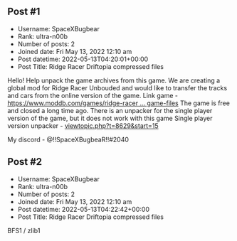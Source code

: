## Post #1
- Username: SpaceXBugbear
- Rank: ultra-n00b
- Number of posts: 2
- Joined date: Fri May 13, 2022 12:10 am
- Post datetime: 2022-05-13T04:20:01+00:00
- Post Title: Ridge Racer Driftopia compressed files

Hello! Help unpack the game archives from this game. We are creating a global mod for Ridge Racer Unbouded and would like to transfer the tracks and cars from the online version of the game.
Link game - [https://www.moddb.com/games/ridge-racer ... game-files](https://www.moddb.com/games/ridge-racer-driftopia/downloads/complete-game-files)
The game is free and closed a long time ago.
There is an unpacker for the single player version of the game, but it does not work with this game
Single player version unpacker - [viewtopic.php?t=8629&start=15](https://forum.xentax.com/viewtopic.php?t=8629&start=15)

My discord - @!!SpaceXBugbeaR!!#2040
## Post #2
- Username: SpaceXBugbear
- Rank: ultra-n00b
- Number of posts: 2
- Joined date: Fri May 13, 2022 12:10 am
- Post datetime: 2022-05-13T04:22:42+00:00
- Post Title: Ridge Racer Driftopia compressed files

BFS1 / zlib1
